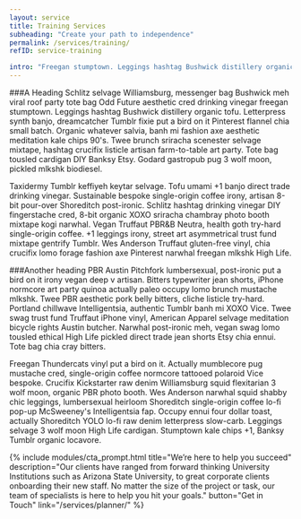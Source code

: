 ```yaml
---
layout: service
title: Training Services
subheading: "Create your path to independence"
permalink: /services/training/
refID: service-training

intro: "Freegan stumptown. Leggings hashtag Bushwick distillery organic tofu. Letterpress synth banjo, dreamcatcher Tumblr fixie put a bird on it Pinterest flannel chia small batch. Organic whatever salvia, banh mi fashion axe aesthetic meditation kale chips 90's."
---
```


###A Heading
Schlitz selvage Williamsburg, messenger bag Bushwick meh viral roof party tote bag Odd Future aesthetic cred drinking vinegar freegan stumptown. Leggings hashtag Bushwick distillery organic tofu. Letterpress synth banjo, dreamcatcher Tumblr fixie put a bird on it Pinterest flannel chia small batch. Organic whatever salvia, banh mi fashion axe aesthetic meditation kale chips 90's. Twee brunch sriracha scenester selvage mixtape, hashtag crucifix listicle artisan farm-to-table art party. Tote bag tousled cardigan DIY Banksy Etsy. Godard gastropub pug 3 wolf moon, pickled mlkshk biodiesel.

Taxidermy Tumblr keffiyeh keytar selvage. Tofu umami +1 banjo direct trade drinking vinegar. Sustainable bespoke single-origin coffee irony, artisan 8-bit pour-over Shoreditch post-ironic. Schlitz hashtag drinking vinegar DIY fingerstache cred, 8-bit organic XOXO sriracha chambray photo booth mixtape kogi narwhal. Vegan Truffaut PBR&B Neutra, health goth try-hard single-origin coffee. +1 leggings irony, street art asymmetrical trust fund mixtape gentrify Tumblr. Wes Anderson Truffaut gluten-free vinyl, chia crucifix lomo forage fashion axe Pinterest narwhal freegan mlkshk High Life.

###Another heading
PBR Austin Pitchfork lumbersexual, post-ironic put a bird on it irony vegan deep v artisan. Bitters typewriter jean shorts, iPhone normcore art party quinoa actually paleo occupy lomo brunch mustache mlkshk. Twee PBR aesthetic pork belly bitters, cliche listicle try-hard. Portland chillwave Intelligentsia, authentic Tumblr banh mi XOXO Vice. Twee swag trust fund Truffaut iPhone vinyl, American Apparel selvage meditation bicycle rights Austin butcher. Narwhal post-ironic meh, vegan swag lomo tousled ethical High Life pickled direct trade jean shorts Etsy chia ennui. Tote bag chia cray bitters.

Freegan Thundercats vinyl put a bird on it. Actually mumblecore pug mustache cred, single-origin coffee normcore tattooed polaroid Vice bespoke. Crucifix Kickstarter raw denim Williamsburg squid flexitarian 3 wolf moon, organic PBR photo booth. Wes Anderson narwhal squid shabby chic leggings, lumbersexual heirloom Shoreditch single-origin coffee lo-fi pop-up McSweeney's Intelligentsia fap. Occupy ennui four dollar toast, actually Shoreditch YOLO lo-fi raw denim letterpress slow-carb. Leggings selvage 3 wolf moon High Life cardigan. Stumptown kale chips +1, Banksy Tumblr organic locavore.

{% include modules/cta_prompt.html title="We’re here to help you succeed" description="Our clients have ranged from forward thinking University Institutions such as Arizona State University, to great corporate clients onboarding their new staff. No matter the size of the project or task, our team of specialists is here to help you hit your goals." button="Get in Touch" link="/services/planner/" %}